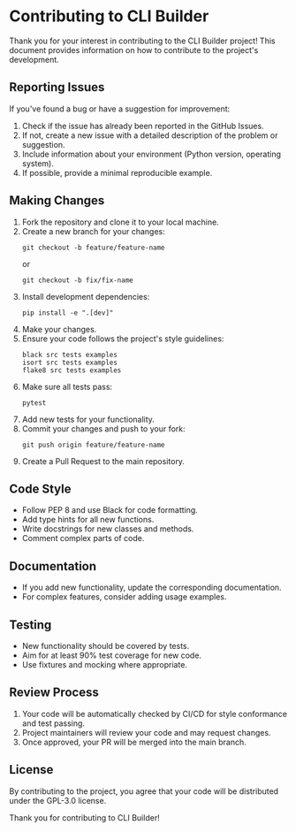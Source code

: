 # Contributing to CLI Builder

Thank you for your interest in contributing to the CLI Builder project! This document provides information on how to contribute to the project's development.

## Reporting Issues

If you've found a bug or have a suggestion for improvement:

1. Check if the issue has already been reported in the GitHub Issues.
2. If not, create a new issue with a detailed description of the problem or suggestion.
3. Include information about your environment (Python version, operating system).
4. If possible, provide a minimal reproducible example.

## Making Changes

1. Fork the repository and clone it to your local machine.
2. Create a new branch for your changes:
   ```
   git checkout -b feature/feature-name
   ```
   or
   ```
   git checkout -b fix/fix-name
   ```
3. Install development dependencies:
   ```
   pip install -e ".[dev]"
   ```
4. Make your changes.
5. Ensure your code follows the project's style guidelines:
   ```
   black src tests examples
   isort src tests examples
   flake8 src tests examples
   ```
6. Make sure all tests pass:
   ```
   pytest
   ```
7. Add new tests for your functionality.
8. Commit your changes and push to your fork:
   ```
   git push origin feature/feature-name
   ```
9. Create a Pull Request to the main repository.

## Code Style

- Follow PEP 8 and use Black for code formatting.
- Add type hints for all new functions.
- Write docstrings for new classes and methods.
- Comment complex parts of code.

## Documentation

- If you add new functionality, update the corresponding documentation.
- For complex features, consider adding usage examples.

## Testing

- New functionality should be covered by tests.
- Aim for at least 90% test coverage for new code.
- Use fixtures and mocking where appropriate.

## Review Process

1. Your code will be automatically checked by CI/CD for style conformance and test passing.
2. Project maintainers will review your code and may request changes.
3. Once approved, your PR will be merged into the main branch.

## License

By contributing to the project, you agree that your code will be distributed under the GPL-3.0 license.

Thank you for contributing to CLI Builder! 